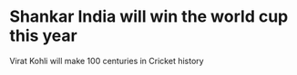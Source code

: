 # Shankar India will win the world cup this year
Virat Kohli will make 100 centuries in Cricket history
